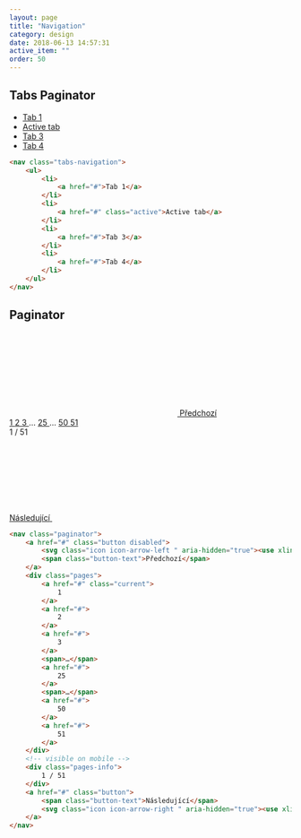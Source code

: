 ```yaml
---
layout: page
title: "Navigation"
category: design
date: 2018-06-13 14:57:31
active_item: ""
order: 50
---
```


## Tabs Paginator

<nav class="tabs-navigation">
	<ul>
		<li>
			<a href="#">Tab 1</a>
		</li>
		<li>
			<a href="#" class="active">Active tab</a>
		</li>
		<li>
			<a href="#">Tab 3</a>
		</li>
		<li>
			<a href="#">Tab 4</a>
		</li>
	</ul>
</nav>

```html
<nav class="tabs-navigation">
	<ul>
		<li>
			<a href="#">Tab 1</a>
		</li>
		<li>
			<a href="#" class="active">Active tab</a>
		</li>
		<li>
			<a href="#">Tab 3</a>
		</li>
		<li>
			<a href="#">Tab 4</a>
		</li>
	</ul>
</nav>
```

## Paginator

<nav class="paginator">
	<a href="#" class="button disabled">
		<svg class="icon icon-arrow-left " aria-hidden="true"><use xlink:href="{{ site.baseurl }}/assets/style-guide/icons.svg#arrow-left"></use></svg>
		<span class="button-text">Předchozí</span>
	</a>
	<div class="pages">
		<a href="#" class="current">
			1
		</a>
		<a href="#">
			2
		</a>
		<a href="#">
			3
		</a>
		<span>…</span>
		<a href="#">
			25
		</a>
		<span>…</span>
		<a href="#">
			50
		</a>
		<a href="#">
			51
		</a>
	</div>
	<div class="pages-info">
		1 / 51
	</div>
	<a href="#" class="button">
		<span class="button-text">Následující</span>
		<svg class="icon icon-arrow-right " aria-hidden="true"><use xlink:href="{{ site.baseurl }}/assets/style-guide/icons.svg#arrow-right"></use></svg>
	</a>
</nav>

```html
<nav class="paginator">
	<a href="#" class="button disabled">
		<svg class="icon icon-arrow-left " aria-hidden="true"><use xlink:href="{{ site.baseurl }}/assets/style-guide/icons.svg#arrow-left"></use></svg>
		<span class="button-text">Předchozí</span>
	</a>
	<div class="pages">
		<a href="#" class="current">
			1
		</a>
		<a href="#">
			2
		</a>
		<a href="#">
			3
		</a>
		<span>…</span>
		<a href="#">
			25
		</a>
		<span>…</span>
		<a href="#">
			50
		</a>
		<a href="#">
			51
		</a>
	</div>
	<!-- visible on mobile -->
	<div class="pages-info">
		1 / 51
	</div>
	<a href="#" class="button">
		<span class="button-text">Následující</span>
		<svg class="icon icon-arrow-right " aria-hidden="true"><use xlink:href="{{ site.baseurl }}/assets/style-guide/icons.svg#arrow-right"></use></svg>
	</a>
</nav>
```
